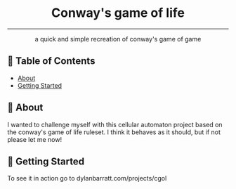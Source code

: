 <h1 align="center">Conway's game of life</h3>

---

<p align="center"> a quick and simple recreation of conway's game of game
    <br> 
</p>

## 📝 Table of Contents

- [About](#about)
- [Getting Started](#getting_started)

## 🧐 About <a name = "about"></a>

I wanted to challenge myself with this cellular automaton project based on the conway's game of life ruleset. I think it behaves as it should, but if not please let me now!

## 🏁 Getting Started <a name = "getting_started"></a>

To see it in action go to dylanbarratt.com/projects/cgol

